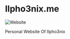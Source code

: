 # IIpho3nix.me

![Website](https://img.shields.io/website?down_color=red&down_message=offline&up_color=blue&up_message=online&url=http%3A%2F%2FIIpho3nix.me)

Personal Website Of IIpho3nix
